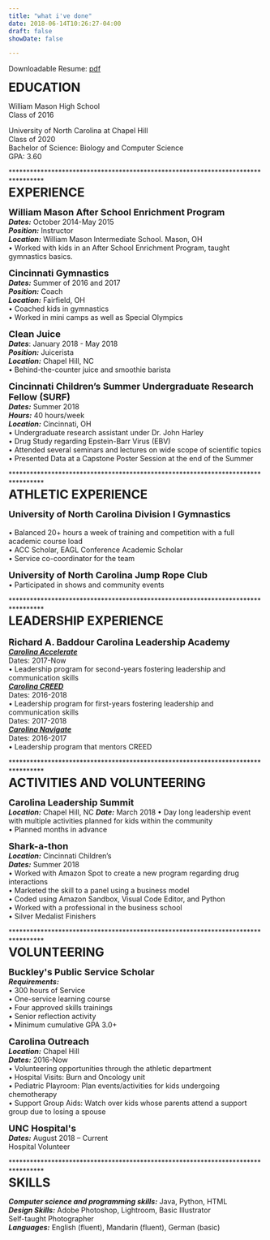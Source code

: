 ```yaml
---
title: "what i've done"
date: 2018-06-14T10:26:27-04:00
draft: false
showDate: false

---
```

Downloadable Resume: [pdf](/8-24-2018.pdf)

**<font size="5">EDUCATION</font>**   <br/>                                                                  

William Mason High School <br/>
Class of 2016<br/>

University of North Carolina at Chapel Hill	<br/>	                                   Class of 2020 <br/>
Bachelor of Science: Biology and Computer Science <br/>						           GPA: 3.60

*********************************************************************************<br/>
**<font size="5">EXPERIENCE</font>**<br/>   
                                                                                       
**<font size="4">William Mason After School Enrichment Program**</font><br/> ***Dates:*** October 2014-May 2015 <br/>***Position:*** Instructor<br/>***Location:*** William Mason Intermediate School. Mason, OH <br/>•	Worked with kids in an After School Enrichment Program, taught gymnastics basics.

**<font size="4">Cincinnati Gymnastics**</font> <br/>
***Dates:*** Summer of 2016 and 2017 <br/>
***Position:*** Coach<br/>
***Location:*** Fairfield, OH<br/>
•	Coached kids in gymnastics<br/>
•	Worked in mini camps as well as Special Olympics

**<font size="4">Clean Juice**</font> <br/>
***Dates***: January 2018 - May 2018<br/>
***Position:*** Juicerista<br/>
***Location:*** Chapel Hill, NC<br/>
•	Behind-the-counter juice and smoothie barista

**<font size="4">Cincinnati Children’s Summer Undergraduate Research Fellow (SURF)</font>** <br/>
***Dates:*** Summer 2018<br/>
***Hours:*** 40 hours/week<br/>
***Location:*** Cincinnati, OH <br/>
•	Undergraduate research assistant under Dr. John Harley<br/>
•	Drug Study regarding Epstein-Barr Virus  (EBV)<br/>
•	Attended several seminars and lectures on wide scope of scientific topics<br/>
•	Presented Data at a Capstone Poster Session at the end of the Summer<br/>

*********************************************************************************<br/>
**<font size="5">ATHLETIC EXPERIENCE</font>**<br/>  

**<font size="4">University of North Carolina Division I Gymnastics</font>**  <br/>    
•	Balanced 20+ hours a week of training and competition with a full academic course load  <br/> 
•	ACC Scholar, EAGL Conference Academic Scholar  <br/> 
•	Service co-coordinator for the team  <br/> 

**<font size="4">University of North Carolina Jump Rope Club</font>** <br/>
• Participated in shows and community events

*********************************************************************************<br/>
**<font size="5">LEADERSHIP EXPERIENCE </font>**<br/>                                                                                                                      
**<font size="4">Richard A. Baddour Carolina Leadership Academy	</font>**  <br/>       ***<u>Carolina Accelerate***</u> <br/>                                                                                                                                        Dates: 2017-Now<br/>
•	Leadership program for second-years fostering leadership and communication skills<br/>
***<u>Carolina CREED***</u><br/>
Dates: 2016-2018<br/>
•	Leadership program for first-years fostering leadership and communication skills<br/>
Dates: 2017-2018 <br/>
***<u>Carolina Navigate</u>*** <br/>
Dates: 2016-2017<br/>
•	Leadership program that mentors CREED

*********************************************************************************<br/>
**<font size="5">ACTIVITIES AND VOLUNTEERING</font>**  <br/>

**<font size="4">Carolina Leadership Summit </font>**  <br/> 
***Location:*** Chapel Hill, NC
***Date:*** March 2018
•	Day long leadership event with multiple activities planned for kids within the community</br>
• Planned months in advance

**<font size="4">Shark-a-thon</font>**<br/>
***Location:*** Cincinnati Children’s <br/>
***Dates:*** Summer 2018 <br/>
•	Worked with Amazon Spot to create a new program regarding drug interactions<br/>
•	Marketed the skill to a panel using a business model <br/>
•	Coded using Amazon Sandbox, Visual Code Editor, and Python<br/>
•   Worked with a professional in the business school<br/>
•   Silver Medalist Finishers<br/>

*********************************************************************************<br/>
**<font size="5">VOLUNTEERING</font>**  <br/>

**<font size="4">Buckley's Public Service Scholar</font>**<br/>
***Requirements:*** <br/>
•	300 hours of Service <br/>
•	One-service learning course <br/>
•	Four approved skills trainings <br/>
•	Senior reflection activity<br/>
•	Minimum cumulative GPA 3.0+<br/>

**<font size="4">Carolina Outreach</font>**  <br/>
***Location:*** Chapel Hill<br/>
***Dates:*** 2016-Now<br/>
•	Volunteering opportunities through the athletic department<br/>
•	Hospital Visits: Burn and Oncology unit<br/>
•	Pediatric Playroom: Plan events/activities for kids undergoing chemotherapy<br/>
•   Support Group Aids: Watch over kids whose parents attend a support group due to  losing a spouse

**<font size="4"> UNC Hospital's</font>**  <br/>
***Dates:*** August 2018 – Current<br/>
Hospital Volunteer<br/>

*********************************************************************************<br/>
**<font size="5">SKILLS	 </font>**  <br/>


***Computer science and programming skills:*** Java, Python, HTML<br/>
***Design Skills:*** Adobe Photoshop, Lightroom, Basic Illustrator<br/>
Self-taught Photographer<br/>
***Languages:*** English (fluent), Mandarin (fluent), German (basic)

